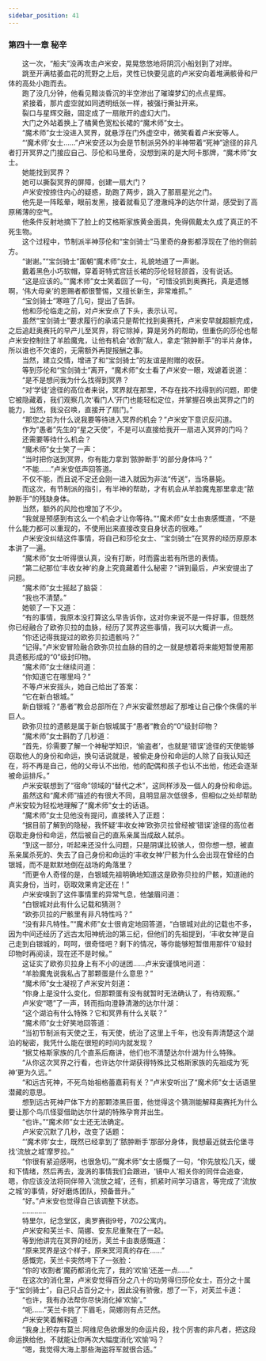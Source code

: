 ```yaml
---
sidebar_position: 41
---
```

### 第四十一章 秘辛  


　　这一次，“船夫”没再攻击卢米安，晃晃悠悠地将阴沉小船划到了对岸。  
　　跳至开满枯萎血花的荒野之上后，灵性已快要见底的卢米安向着堆满骸骨和尸体的高处小跑而去。  
　　跑了没几分钟，他看见黯淡昏沉的半空渗出了璀璨梦幻的点点星辉。  
　　紧接着，那片虚空就如同透明纸张一样，被强行撕扯开来。  
　　裂口与星辉交融，固定成了一扇敞开的虚幻大门。  
　　大门之外站着换上了橘黄色宽松长裙的“魔术师”女士。  
　　“魔术师”女士没进入冥界，就悬浮在门外虚空中，微笑看着卢米安等人。  
　　“‘魔术师’女士……”卢米安还以为会是节制派另外的半神带着“死神”途径的非凡者打开冥界之门接应自己、莎伦和马里奇，没想到来的是大阿卡那牌，“魔术师”女士。  
　　她能找到冥界？  
　　她可以撕裂冥界的屏障，创建一扇大门？  
　　卢米安按捺住内心的疑惑，助跑了两步，跳入了那扇星光之门。  
　　他先是一阵眩晕，眼前发黑，接着就看见了澄澈纯净的达尔什湖，感受到了高原稀薄的空气。  
　　他条件反射地摘下了脸上的艾格斯家族黄金面具，免得佩戴太久成了真正的不死生物。  
　　这个过程中，节制派半神莎伦和“宝剑骑士”马里奇的身影都浮现在了他的侧前方。  
　　“谢谢。”“宝剑骑士”面朝“魔术师”女士，礼貌地道了一声谢。  
　　戴着黑色小巧软帽，穿着哥特式宫廷长裙的莎伦轻轻颔首，没有说话。  
　　“这是应该的。”“魔术师”女士笑着回了一句，“可惜没抓到奥赛托，真是遗憾啊，‘伟大母亲’的恩赐者都很警惕，又擅长新生，非常难抓。”  
　　“宝剑骑士”寒暄了几句，提出了告辞。  
　　他和莎伦临走之前，对卢米安点了下头，表示认可。  
　　虽然“宝剑骑士”要求履行的承诺只是帮忙找到奥赛托，卢米安早就超额完成，之后追赶奥赛托的早产儿至冥界，将它除掉，算是另外的帮助，但重伤的莎伦也帮卢米安控制住了羊脸魔鬼，让他有机会“收割”敌人，拿走“脓肿断手”的半片身体，所以谁也不欠谁的，无需额外再提报酬之事。  
　　当然，建立交情，增进了和“宝剑骑士”的友谊是附赠的收获。  
　　等到莎伦和“宝剑骑士”离开，“魔术师”女士看了卢米安一眼，戏谑着说道：  
　　“是不是想问我为什么找得到冥界？  
　　“对‘学徒’途径的高位者来说，冥界就在那里，不存在找不找得到的问题，即使它被隐藏着，我们观察几次‘看门人’开门也能轻松定位，并掌握召唤出冥界之门的能力，当然，我没召唤，直接开了扇门。”  
　　“那您之前为什么说我要等待进入冥界的机会？”卢米安下意识反问道。  
　　作为“愚者”先生的“星之天使”，不是可以直接给我开一扇进入冥界的门吗？  
　　还需要等待什么机会？  
　　“魔术师”女士笑了一声：  
　　“当时把你送到冥界，你有能力拿到‘脓肿断手’的部分身体吗？”  
　　“不能……”卢米安低声回答道。  
　　不仅不能，而且说不定还会刚一进入就因为非法“传送”，当场暴毙。  
　　而这次，有节制派的指引，有半神的帮助，才有机会从羊脸魔鬼那里拿走“脓肿断手”的残缺身体。  
　　当然，额外的风险也增加了不少。  
　　“我就是预感到有这么一个机会才让你等待。”“魔术师”女士由衷感慨道，“不是什么能力都可以重现的，不使用出来直接改变自身状态的很难。”  
　　卢米安没纠结这件事情，将自己和莎伦女士、“宝剑骑士”在冥界的经历原原本本讲了一遍。  
　　“魔术师”女士听得很认真，没有打断，时而露出若有所思的表情。  
　　“第二纪那位‘丰收女神’的身上究竟藏着什么秘密？”讲到最后，卢米安提出了问题。  
　　“魔术师”女士摇起了脑袋：  
　　“我也不清楚。”  
　　她顿了一下又道：  
　　“有的事情，我原本没打算这么早告诉你，这对你来说不是一件好事，但既然你已经融合了欧弥贝拉的血脉，经历了冥界这些事情，我可以大概讲一点。  
　　“你还记得我提过的欧弥贝拉遗骸吗？”  
　　“记得。”卢米安冒险融合欧弥贝拉血脉的目的之一就是想着将来能短暂使用那具遗骸形成的“0”级封印物。  
　　“魔术师”女士继续问道：  
　　“你知道它在哪里吗？”  
　　不等卢米安摇头，她自己给出了答案：  
　　“它在新白银城。”  
　　新白银城？“愚者”教会总部所在？卢米安霍然想起了那堆让自己像个侏儒的半巨人。  
　　欧弥贝拉的遗骸是属于新白银城属于“愚者”教会的“0”级封印物？  
　　“魔术师”女士斟酌了几秒道：  
　　“首先，伱需要了解一个神秘学知识，‘偷盗者’，也就是‘错误’途径的天使能够窃取他人的身份和命运，换句话说就是，被偷走身份和命运的人除了自我认知还在，将不再是自己，他的父母认不出他，他的配偶和孩子也认不出他，他还会逐渐被命运排斥。”  
　　卢米安联想到了“宿命”领域的“替代之术”，这同样涉及一個人的身份和命运。  
　　虽然这和“魔术师”描述的有很大不同，且明显层次低很多，但相似之处却帮助卢米安较为轻松地理解了“魔术师”女士的话语。  
　　“魔术师”女士见他没有提问，直接转入了正题：  
　　“据目前了解到的隐秘，我怀疑‘丰收女神’欧弥贝拉曾经被‘错误’途径的高位者窃取走身份和命运，然后被自己的直系亲属当成敌人弑杀。  
　　“到这一部分，听起来还没什么问题，只是阴谋比较骇人，但你想一想，被直系亲属杀死的、失去了自己身份和命运的‘丰收女神’尸骸为什么会出现在曾经的白银城，而不是默默地倒在战场的角落里？  
　　“而更令人奇怪的是，白银城先祖明确地知道这是欧弥贝拉的尸骸，知道祂的真实身份，当时，窃取效果肯定还在！”  
　　卢米安嗅到了这件事情里的异常气息，他皱眉问道：  
　　“白银城对此有什么记载和猜测？  
　　“欧弥贝拉的尸骸里有非凡特性吗？”  
　　“没有非凡特性。”“魔术师”女士很肯定地回答道，“白银城对此的记载也不多，因为中间还经历了远古太阳神统治的第三纪，但他们的先祖提到，‘丰收女神’是自己走到白银城的，呵呵，很奇怪吧？剩下的情况，等你能够短暂借用那件‘0’级封印物时再阅读，现在还不是时候。”  
　　这证实了欧弥贝拉身上有不小的谜团……卢米安谨慎地问道：  
　　“羊脸魔鬼说我私占了那颗蛋是什么意思？”  
　　“魔术师”女士凝视了卢米安片刻道：  
　　“你身上是没什么变化，但那颗蛋有没有就暂时无法确认了，有待观察。”  
　　卢米安“嗯”了一声，转而指向澄静清澈的达尔什湖：  
　　“这个湖泊有什么特殊？它和冥界有什么关联？”  
　　“魔术师”女士好笑地回答道：  
　　“当初节制派有天使之王，有天使，统治了这里上千年，也没有弄清楚这个湖泊的秘密，我凭什么能在很短的时间内就发现？  
　　“据艾格斯家族的几个直系后裔讲，他们也不清楚达尔什湖为什么特殊。  
　　“从你这次冥界之行看，也许达尔什湖获得特殊比艾格斯家族的先祖成为‘死神’更为久远。”  
　　“和远古死神，不死鸟始祖格蕾嘉莉有关？”卢米安听出了“魔术师”女士话语里潜藏的意思。  
　　想到远古死神尸体下方的那颗漆黑巨蛋，他觉得这个猜测能解释奥赛托为什么要让那个鸟爪怪婴借助达尔什湖的特殊孕育并出生。  
　　“也许。”“魔术师”女士还无法确定。  
　　卢米安沉默了几秒，改变了话题：  
　　“‘魔术师’女士，既然已经拿到了‘脓肿断手’那部分身体，我想最近就去伦堡寻找‘流放之城’摩罗拉。”  
　　“你很有紧迫感啊，也很急切。”“魔术师”女士感慨了一句，“你先放松几天，缓和下情绪，然后再去，漩涡的事情我们会跟进，‘镜中人’相关你的同伴会追查，嗯，你应该没法将同伴带入‘流放之城’，还有，抓紧时间学习语言，等完成了‘流放之城’的事情，好好磨炼团队，预备晋升。”  
　　“好。”卢米安也觉得自己该调整下状态。  
　　…………  
　　特里尔，纪念堂区，奥罗赛街9号，702公寓内。  
　　卢米安和芙兰卡、简娜、安东尼重聚在了一起。  
　　等到他讲完在冥界的经历，芙兰卡由衷感慨道：  
　　“原来冥界是这个样子，原来冥河真的存在……”  
　　感慨完，芙兰卡突然垮下了一张脸：  
　　“你的‘收割者’魔药都消化完了，我的‘欢愉’还差一点……”  
　　在这次的消化里，卢米安觉得百分之八十的功劳得归莎伦女士，百分之十属于“宝剑骑士”，自己只占百分之十，因此没有骄傲，想了一下，对芙兰卡道：  
　　“也许，我有办法帮你尽快消化掉‘欢愉’。”  
　　“呃……”芙兰卡挑了下眉毛，简娜则有点茫然。  
　　卢米安笑着解释道：  
　　“我身上积存有莫兰.阿维尼色欲爆发的命运片段，找个厉害的非凡者，把这段命运换给他，不就能让你再次大幅度消化‘欢愉’吗？  
　　“嗯，我觉得大海上那些海盗将军就很合适。”  
